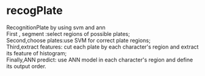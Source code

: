 # recogPlate
RecognitionPlate  by using svm and ann</br>
First , segment :select regions of possible plates;</br>
Second,choose plates:use SVM for correct plate regions;</br>
Third,extract features: cut each plate by each character's region and extract its feature of histogram;</br>
Finally,ANN predict: use ANN model in each character's region and define its output order.</br>
